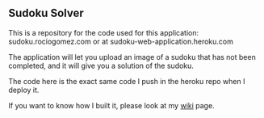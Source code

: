 ## Sudoku Solver

This is a repository for the code used for this application: sudoku.rociogomez.com or at sudoku-web-application.heroku.com


The application will let you upload an image of a sudoku that has not been completed, and it will give you a solution of the sudoku.

The code here is the exact same code I push in the heroku repo when I deploy it.

If you want to know how I built it, please look at my [wiki](https://github.com/Rociogomezbardon/web_sudoku_solver/wiki) page.
